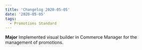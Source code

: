 ```yaml
---
title: 'Changelog 2020-05-05'
date: '2020-05-05'
tags:
  - Promotions Standard
---
```

**Major** Implemented visual builder in Commerce Manager for the management of promotions.
